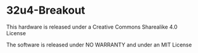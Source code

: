 # 32u4-Breakout

This hardware is released under a Creative Commons Sharealike 4.0 License

The software is released under NO WARRANTY and under an MIT License
